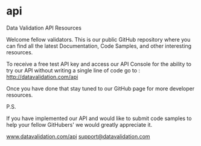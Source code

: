 api
===

Data Validation API Resources

Welcome fellow validators. This is our public GitHub repository where you can find 
all the latest Documentation, Code Samples, and other interesting resources. 

To receive a free test API key and access our API Console for the ability to try our API 
without writing a single line of code go to : http://datavalidation.com/api

Once you have done that stay tuned to our GitHub page for more developer resources. 

P.S. 

If you have implemented our API and would like to submit code samples to help your fellow
GitHubers' we would greatly appreciate it. 

www.datavalidation.com/api
support@datavalidation.com
